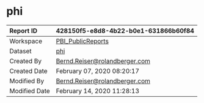 



# phi

|Report ID|428150f5-e8d8-4b22-b0e1-631866b60f84|
| :--- | :--- |
|Workspace|[PBI_PublicReports](../Workspaces/PBI_PublicReports.md)|
|Dataset|[phi](../Datasets/phi.md)|
|Created By|Bernd.Reiser@rolandberger.com|
|Created Date|February 07, 2020 08:20:17|
|Modified By|Bernd.Reiser@rolandberger.com|
|Modified Date|February 14, 2020 11:28:13|
